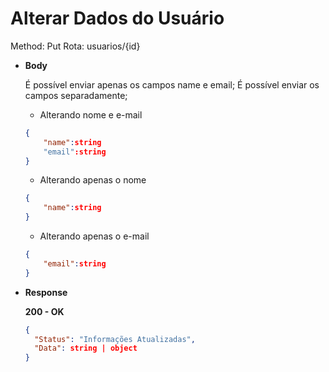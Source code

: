 # Alterar Dados do Usuário

Method: Put
Rota: usuarios/{id}

- **Body**

    É possível enviar apenas os campos name e email;
    É possível enviar os campos separadamente; 

    - Alterando nome e e-mail

    ```json
    {
    	"name":string
    	"email":string
    }
    ```

    - Alterando apenas o nome

    ```json
    {
    	"name":string
    }
    ```

    - Alterando apenas o e-mail

    ```json
    {
    	"email":string
    }
    ```

- **Response**

    **200 - OK**

    ```json
    {
      "Status": "Informações Atualizadas",
      "Data": string | object
    }
    ```